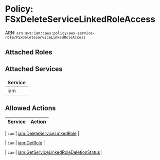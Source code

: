 # Policy: FSxDeleteServiceLinkedRoleAccess

ARN: `arn:aws:iam::aws:policy/aws-service-role/FSxDeleteServiceLinkedRoleAccess`

## Attached Roles

## Attached Services

| Service |
|---------|
| iam |

## Allowed Actions

| Service | Action |
|:-------:|--------|

| `iam` | [iam:DeleteServiceLinkedRole](../actions.md#iam:deleteservicelinkedrole) |

| `iam` | [iam:GetRole](../actions.md#iam:getrole) |

| `iam` | [iam:GetServiceLinkedRoleDeletionStatus](../actions.md#iam:getservicelinkedroledeletionstatus) |
